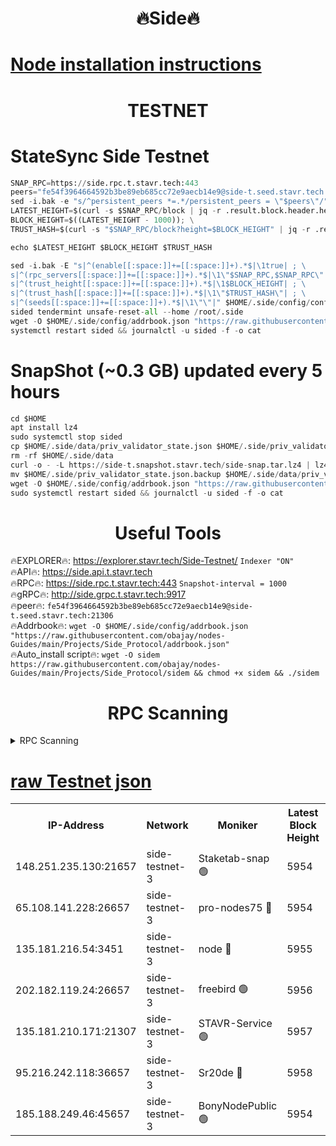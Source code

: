 <h1 align="center"> 🔥Side🔥</h1>

[Node installation instructions](https://github.com/obajay/nodes-Guides/tree/main/Projects/Side_Protocol)
=

<h1 align="center"> TESTNET</h1>

# StateSync Side Testnet
```python
SNAP_RPC=https://side.rpc.t.stavr.tech:443
peers="fe54f3964664592b3be89eb685cc72e9aecb14e9@side-t.seed.stavr.tech:21306"
sed -i.bak -e "s/^persistent_peers *=.*/persistent_peers = \"$peers\"/" $HOME/.side/config/config.toml
LATEST_HEIGHT=$(curl -s $SNAP_RPC/block | jq -r .result.block.header.height); \
BLOCK_HEIGHT=$((LATEST_HEIGHT - 1000)); \
TRUST_HASH=$(curl -s "$SNAP_RPC/block?height=$BLOCK_HEIGHT" | jq -r .result.block_id.hash)

echo $LATEST_HEIGHT $BLOCK_HEIGHT $TRUST_HASH

sed -i.bak -E "s|^(enable[[:space:]]+=[[:space:]]+).*$|\1true| ; \
s|^(rpc_servers[[:space:]]+=[[:space:]]+).*$|\1\"$SNAP_RPC,$SNAP_RPC\"| ; \
s|^(trust_height[[:space:]]+=[[:space:]]+).*$|\1$BLOCK_HEIGHT| ; \
s|^(trust_hash[[:space:]]+=[[:space:]]+).*$|\1\"$TRUST_HASH\"| ; \
s|^(seeds[[:space:]]+=[[:space:]]+).*$|\1\"\"|" $HOME/.side/config/config.toml
sided tendermint unsafe-reset-all --home /root/.side
wget -O $HOME/.side/config/addrbook.json "https://raw.githubusercontent.com/obajay/nodes-Guides/main/Projects/Side_Protocol/addrbook.json"
systemctl restart sided && journalctl -u sided -f -o cat
```
# SnapShot (~0.3 GB) updated every 5 hours
```python
cd $HOME
apt install lz4
sudo systemctl stop sided
cp $HOME/.side/data/priv_validator_state.json $HOME/.side/priv_validator_state.json.backup
rm -rf $HOME/.side/data
curl -o - -L https://side-t.snapshot.stavr.tech/side-snap.tar.lz4 | lz4 -c -d - | tar -x -C $HOME/.side --strip-components 2
mv $HOME/.side/priv_validator_state.json.backup $HOME/.side/data/priv_validator_state.json
wget -O $HOME/.side/config/addrbook.json "https://raw.githubusercontent.com/obajay/nodes-Guides/main/Projects/Side_Protocol/addrbook.json"
sudo systemctl restart sided && journalctl -u sided -f -o cat
```
 <h1 align="center"> Useful Tools</h1>
 
🔥EXPLORER🔥: https://explorer.stavr.tech/Side-Testnet/        `Indexer "ON"` \
🔥API🔥:      https://side.api.t.stavr.tech \
🔥RPC🔥:      https://side.rpc.t.stavr.tech:443              `Snapshot-interval = 1000` \
🔥gRPC🔥:     http://side.grpc.t.stavr.tech:9917 \
🔥peer🔥:     `fe54f3964664592b3be89eb685cc72e9aecb14e9@side-t.seed.stavr.tech:21306` \
🔥Addrbook🔥: ```wget -O $HOME/.side/config/addrbook.json "https://raw.githubusercontent.com/obajay/nodes-Guides/main/Projects/Side_Protocol/addrbook.json"``` \
🔥Auto_install script🔥:  `wget -O sidem https://raw.githubusercontent.com/obajay/nodes-Guides/main/Projects/Side_Protocol/sidem && chmod +x sidem && ./sidem`

<h1 align="center"> RPC Scanning</h1>

<details>
<summary>RPC Scanning</summary>

<h2 align="center"> We scan nodes in real time every 4 hours. And we provide the final result of RPC endpoints.
We cannot influence the operation of these nodes in any way. </h2>


```python
If Voting Power is higher than 0 --> then the Node is a validator of the network and may be subject to attack and be a potential threat to the chain.
```
```python
We marked such validators with a red symbol
```

</details>

[raw Testnet json](https://rpc-check.sidet.stavr.tech/sidet/rpc-sidet-result.json)
=


<table><tr><th>IP-Address</th><th>Network</th><th>Moniker</th><th>Latest Block Height</th><th>Earliest Block Height</th><th>Catching Up</th><th>Tx Index</th><th>Voting Power</th><th>Scan Time</th></tr><tr><td>148.251.235.130:21657</td><td>side-testnet-3</td><td>Staketab-snap 🟢</td><td>5954</td><td>1</td><td>False</td><td>off</td><td>0</td><td>2024-03-27T11:47:56.180131674UTC</td></tr><tr><td>65.108.141.228:26657</td><td>side-testnet-3</td><td>pro-nodes75 🔴</td><td>5954</td><td>1</td><td>False</td><td>on</td><td>807</td><td>2024-03-27T11:47:58.512027630UTC</td></tr><tr><td>135.181.216.54:3451</td><td>side-testnet-3</td><td>node 🔴</td><td>5955</td><td>1</td><td>False</td><td>off</td><td>1000100</td><td>2024-03-27T11:48:05.233952991UTC</td></tr><tr><td>202.182.119.24:26657</td><td>side-testnet-3</td><td>freebird 🟢</td><td>5956</td><td>1</td><td>False</td><td>on</td><td>0</td><td>2024-03-27T11:48:06.522561479UTC</td></tr><tr><td>135.181.210.171:21307</td><td>side-testnet-3</td><td>STAVR-Service 🟢</td><td>5957</td><td>1</td><td>False</td><td>on</td><td>0</td><td>2024-03-27T11:48:17.149451001UTC</td></tr><tr><td>95.216.242.118:36657</td><td>side-testnet-3</td><td>Sr20de 🔴</td><td>5958</td><td>1</td><td>False</td><td>on</td><td>13063</td><td>2024-03-27T11:48:19.483158893UTC</td></tr><tr><td>185.188.249.46:45657</td><td>side-testnet-3</td><td>BonyNodePublic 🟢</td><td>5954</td><td>1001</td><td>False</td><td>off</td><td>0</td><td>2024-03-27T11:47:58.817549543UTC</td></tr></table>